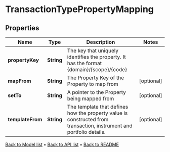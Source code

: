 

# TransactionTypePropertyMapping


## Properties

| Name | Type | Description | Notes |
|------------ | ------------- | ------------- | -------------|
|**propertyKey** | **String** | The key that uniquely identifies the property. It has the format {domain}/{scope}/{code} |  |
|**mapFrom** | **String** | The Property Key of the Property to map from |  [optional] |
|**setTo** | **String** | A pointer to the Property being mapped from |  [optional] |
|**templateFrom** | **String** | The template that defines how the property value is constructed from transaction, instrument and portfolio details. |  [optional] |



[Back to Model list](../README.md#documentation-for-models) &#8226; [Back to API list](../README.md#documentation-for-api-endpoints) &#8226; [Back to README](../README.md)


